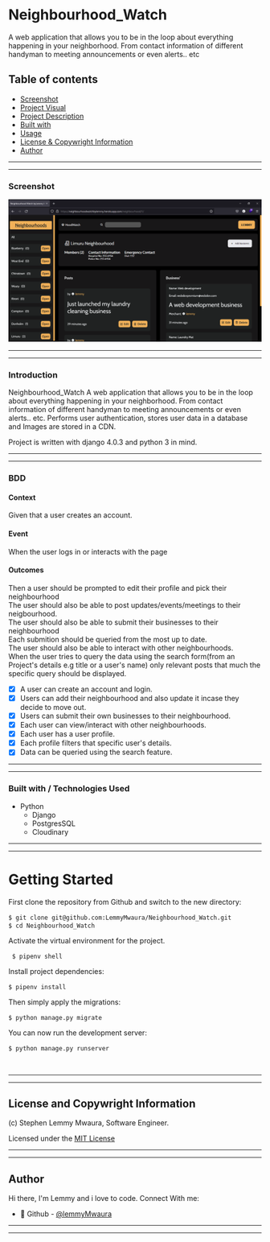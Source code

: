 # Neighbourhood_Watch
A web application that allows you to be in the loop about everything happening in your neighborhood. From contact information of different handyman to meeting announcements or even alerts.. etc

## Table of contents
  - [Screenshot](#screenshot)
  - [Project Visual](#Screenshot)
  - [Project Description](#Project-description) 
  - [Built with](#built-with)
  - [Usage](#Getting-Started)
  - [License & Copywright Information](#License-and-Copywright-Information)
  - [Author](#author)

---
___

### Screenshot
![Website](static/images/web.png)
___
---
### Introduction
Neighbourhood_Watch
A web application that allows you to be in the loop about everything happening in your neighborhood. From contact information of different handyman to meeting announcements or even alerts.. etc. Performs user authentication, stores user data in a database and Images are stored in a CDN.

Project is written with django 4.0.3 and python 3 in mind.

---
___

### BDD
 #### Context
  Given that a user creates an account.
 #### Event
  When the user logs in or interacts with the page
#### Outcomes
  Then a user should be prompted to edit their profile and pick their neighbourhood\
  The user should also be able to post updates/events/meetings to their neigbourhood.\
  The user should also be able to submit their businesses to their neighbourhood\
  Each submition should be queried from the most up to date.\
  The user should also be able to interact with other neighbourhoods.\
  When the user tries to query the data using the search form(from an Project's details e.g title or a user's name) only relevant posts that much the specific query should be displayed.

* [x] A user can create an account and login.
* [x] Users can add their neighbourhood and also update it incase they decide to move out.
* [x] Users can submit their own businesses to their neighbourhood.
* [x] Each user can view/interact with other neighbourhoods.
* [x] Each user has a user profile.
* [x] Each profile filters that specific user's details.
* [x] Data can be queried using the search feature.

---
___
### Built with / Technologies Used

- Python
    - Django
    - PostgresSQL
    - Cloudinary
---
___


# Getting Started

First clone the repository from Github and switch to the new directory:

    $ git clone git@github.com:LemmyMwaura/Neighbourhood_Watch.git
    $ cd Neighbourhood_Watch
    
Activate the virtual environment for the project.

     $ pipenv shell
    
Install project dependencies:

    $ pipenv install
    
    
Then simply apply the migrations:

    $ python manage.py migrate
    

You can now run the development server:

    $ python manage.py runserver

<br>

---
___

## License and Copywright Information
(c) Stephen Lemmy Mwaura, Software Engineer.

Licensed under the [MIT License](LISENCE)

---
___
## Author 
Hi there, I'm Lemmy and i love to code. Connect With me:

- 🎱 Github - [@lemmyMwaura](https://github.com/LemmyMwaura)

---
___


